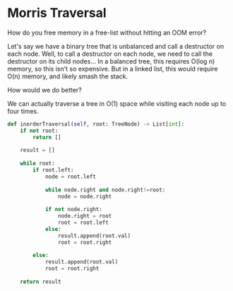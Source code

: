# Morris Traversal

How do you free memory in a free-list without hitting an OOM error?

Let's say we have a binary tree that is unbalanced and call a destructor
on each node. Well, to call a destructor on each node, we need to call
the destructor on its child nodes... In a balanced tree, this requires
O(log n) memory, so this isn't so expensive. But in a linked list, this
would require O(n) memory, and likely smash the stack.

How would we do better?

We can actually traverse a tree in O(1) space while visiting each node
up to four times.

```py 
def inorderTraversal(self, root: TreeNode) -> List[int]:
    if not root:
        return []
    
    result = []
    
    while root:
        if root.left:  
            node = root.left
            
            while node.right and node.right!=root:  
                node = node.right
                
            if not node.right:   
                node.right = root
                root = root.left  
            else: 
                result.append(root.val)
                root = root.right
            
        else: 
            result.append(root.val)
            root = root.right
            
    return result
```
